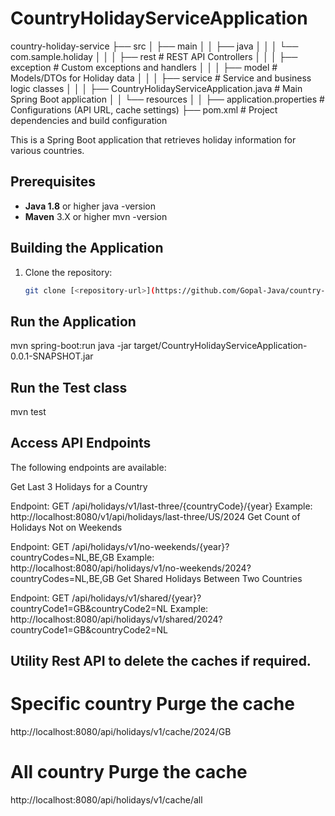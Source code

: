 # CountryHolidayServiceApplication
country-holiday-service
├── src
│   ├── main
│   │   ├── java
│   │   │   └── com.sample.holiday
│   │   │       ├── rest                                  # REST API Controllers
│   │   │       ├── exception                             # Custom exceptions and handlers
│   │   │       ├── model                                 # Models/DTOs for Holiday data
│   │   │       ├── service                               # Service and business logic classes
│   │   │       ├── CountryHolidayServiceApplication.java # Main Spring Boot application
│   │   └── resources
│   │       ├── application.properties                     # Configurations (API URL, cache settings)
├── pom.xml                                                # Project dependencies and build configuration

This is a Spring Boot application that retrieves holiday information for various countries.

## Prerequisites

- **Java 1.8** or higher
java -version
- **Maven** 3.X or higher
mvn -version

## Building the Application

1. Clone the repository:
   ```bash
   git clone [<repository-url>](https://github.com/Gopal-Java/country-holiday-service/)

## Run the Application

mvn spring-boot:run
java -jar target/CountryHolidayServiceApplication-0.0.1-SNAPSHOT.jar
## Run the Test class
mvn test
## Access API Endpoints
The following endpoints are available:

Get Last 3 Holidays for a Country

Endpoint: GET /api/holidays/v1/last-three/{countryCode}/{year}
Example: http://localhost:8080/v1/api/holidays/last-three/US/2024
Get Count of Holidays Not on Weekends

Endpoint: GET /api/holidays/v1/no-weekends/{year}?countryCodes=NL,BE,GB
Example: http://localhost:8080/api/holidays/v1/no-weekends/2024?countryCodes=NL,BE,GB
Get Shared Holidays Between Two Countries

Endpoint: GET /api/holidays/v1/shared/{year}?countryCode1=GB&countryCode2=NL
Example: http://localhost:8080/api/holidays/v1/shared/2024?countryCode1=GB&countryCode2=NL

## Utility Rest API to delete the caches if required.
# Specific country Purge the cache
http://localhost:8080/api/holidays/v1/cache/2024/GB
# All country Purge the cache
http://localhost:8080/api/holidays/v1/cache/all
